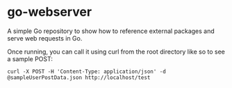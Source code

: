 # go-webserver

A simple Go repository to show how to reference external packages and serve web requests in Go.

Once running, you can call it using curl from the root directory like so to see a sample POST:

    curl -X POST -H 'Content-Type: application/json' -d @sampleUserPostData.json http://localhost/test